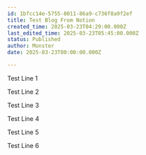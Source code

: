 ```yaml
---
id: 1bfcc14e-5755-8011-86a9-c736f8a9f2ef
title: Test Blog From Notion
created_time: 2025-03-23T04:29:00.000Z
last_edited_time: 2025-03-23T05:45:00.000Z
status: Published
author: Monster
date: 2025-03-23T00:00:00.000Z

---
```


Test Line 1

Test Line 2

Test Line 3

Test Line 4

Test Line 5

Test Line 6
